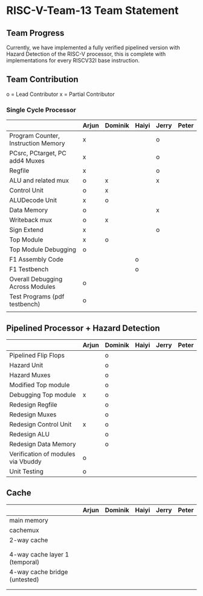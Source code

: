 # RISC-V-Team-13 Team Statement


## Team Progress 

Currently, we have implemented a fully verified pipelined version with Hazard Detection of the RISC-V processor, this is complete with implementations for every RISCV32I base instruction. 

## Team Contribution
o = Lead Contributor
x = Partial Contributor

### Single Cycle Processor

|                                     | Arjun | Dominik | Haiyi | Jerry | Peter |
| ----------------------------------- | ----- | ------- | ----- | ----- | ----- |
| Program Counter, Instruction Memory | x     |         |       | o     |       |
| PCsrc, PCtarget, PC add4 Muxes      | x     |         |       | o     |       |
| Regfile                             | x     |         |       | o     |       |
| ALU and related mux                 | o     | x       |       | x     |       |
| Control Unit                        | o     | x       |       |       |       |
| ALUDecode Unit                      | x     | o       |       |       |       |
| Data Memory                         | o     |         |       | x     |       |
| Writeback mux                       | o     | x       |       |       |       |
| Sign Extend                         | x     |         |       | o     |       |
| Top Module                          | x     | o       |       |       |       |
| Top Module Debugging                | o     |         |       |       |       |
| F1 Assembly Code                    |       |         | o     |       |       |
| F1 Testbench                        |       |         | o     |       |       |
| Overall Debugging Across Modules    | o     |         |       |       |       |
| Test Programs (pdf testbench)       | o     |         |       |       |       |
|                                     |       |         |       |       |       |


## Pipelined Processor + Hazard Detection

|                                    | Arjun | Dominik | Haiyi | Jerry | Peter |
| ---------------------------------- | ----- | ------- | ----- | ----- | ----- |
| Pipelined Flip Flops               |       | o       |       |       |       |
| Hazard Unit                        |       | o       |       |       |       |
| Hazard Muxes                       |       | o       |       |       |       |
| Modified Top module                |       | o       |       |       |       |
| Debugging Top module               | x     | o       |       |       |       |
| Redesign Regfile                   |       | o       |       |       |       |
| Redesign Muxes                     |       | o       |       |       |       |
| Redesign Control Unit              | x     | o       |       |       |       |
| Redesign ALU                       |       | o       |       |       |       |
| Redesign Data Memory               |       | o       |       |       |       |
| Verification of modules via Vbuddy | o     |         |       |       |       |
| Unit Testing                       | o     |         |       |       |       |

## Cache

|                                | Arjun | Dominik | Haiyi | Jerry | Peter |
| ------------------------------ | ----- | ------- | ----- | ----- | ----- |
| main memory                    |       |         |       |       |       |
| cachemux                       |       |         |       |       |       |
| 2-way cache                    |       |         |       |       |       |
|                                |       |         |       |       |       |
|                                |       |         |       |       |       |
| 4-way cache layer 1 (temporal) |       |         |       |       |       |
| 4-way cache bridge (untested)  |       |         |       |       |       |
|                                |       |         |       |       |       |
|                                |       |         |       |       |       |
